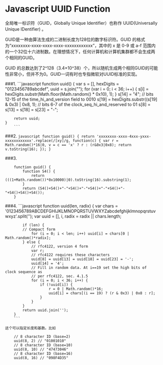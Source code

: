 Javascript UUID Function
========================

全局唯一标识符（GUID，Globally Unique Identifier）也称作 UUID(Universally Unique IDentifier) 。

GUID是一种由算法生成的二进制长度为128位的数字标识符。GUID 的格式为“xxxxxxxx-xxxx-xxxx-xxxx-xxxxxxxxxxxx”，其中的 x 是 0-9 或 a-f 范围内的一个32位十六进制数。在理想情况下，任何计算机和计算机集群都不会生成两个相同的GUID。

GUID 的总数达到了2^128（3.4×10^38）个，所以随机生成两个相同GUID的可能性非常小，但并不为0。GUID一词有时也专指微软对UUID标准的实现。

###1.
    ```javascript
    function uuid() {
        var s = [],
            hexDigits = "0123456789abcdef",
            uuid = s.join("");
        for (var i = 0; i < 36; i++) {
            s[i] = hexDigits.substr(Math.floor(Math.random() * 0x10), 1);
        }
        s[14] = "4"; // bits 12-15 of the time_hi_and_version field to 0010
        s[19] = hexDigits.substr((s[19] & 0x3) | 0x8, 1); // bits 6-7 of the clock_seq_hi_and_reserved to 01
        s[8] = s[13] = s[18] = s[23] = "-";

        return uuid;
    }
        ```
 

###2.
    ```javascript
    function guid() {
        return 'xxxxxxxx-xxxx-4xxx-yxxx-xxxxxxxxxxxx'.replace(/[xy]/g, function(c) {
            var r = Math.random()*16|0, v = c == 'x' ? r : (r&0x3|0x8);
            return v.toString(16);
        });
    }
    ```

###3.

        function guid() {
            function S4() {
                return (((1+Math.random())*0x10000)|0).toString(16).substring(1);
            }
            return (S4()+S4()+"-"+S4()+"-"+S4()+"-"+S4()+"-"+S4()+S4()+S4());
        }
 

###4.
        ```javascript
        function uuid(len, radix) {
            var chars = '0123456789ABCDEFGHIJKLMNOPQRSTUVWXYZabcdefghijklmnopqrstuvwxyz'.split('');
            var uuid = [], 
                i,
                radix = radix || chars.length;

            if (len) {
            // Compact form
                for (i = 0; i < len; i++) uuid[i] = chars[0 | Math.random()*radix];
            } else {
                // rfc4122, version 4 form
                var r;
                // rfc4122 requires these characters
                uuid[8] = uuid[13] = uuid[18] = uuid[23] = '-';
                uuid[14] = '4';
                // Fill in random data. At i==19 set the high bits of clock sequence as
                // per rfc4122, sec. 4.1.5
                for (i = 0; i < 36; i++) {
                    if (!uuid[i]) {
                        r = 0 | Math.random()*16;
                        uuid[i] = chars[(i == 19) ? (r & 0x3) | 0x8 : r];
                    }
                }
            }
            return uuid.join('');
        }
        ```

    这个可以指定长度和基数。比如

        // 8 character ID (base=2)
        uuid(8, 2) // "01001010"
        // 8 character ID (base=10)
        uuid(8, 10) // "47473046"
        // 8 character ID (base=16)
        uuid(8, 16) // "098F4D35"

